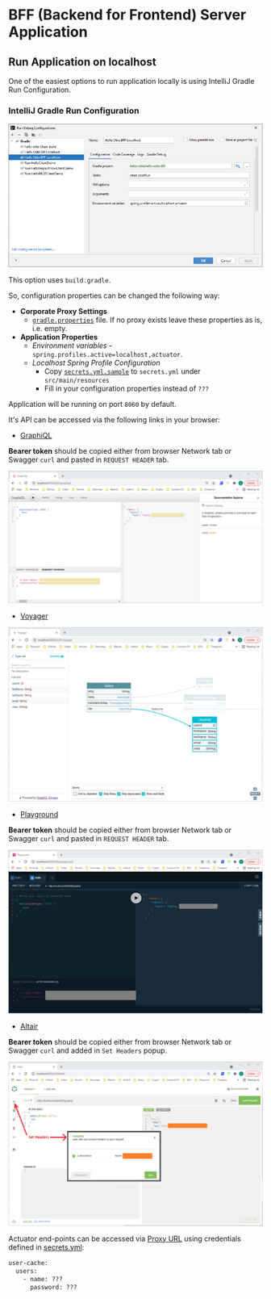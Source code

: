 # BFF (Backend for Frontend) Server Application

## Run Application on localhost

One of the easiest options to run application locally is using IntelliJ Gradle Run Configuration.

### IntelliJ Gradle Run Configuration

![IntelliJ Gradle Run Configuration](images/01-Gradle-Run-Configuration.PNG)

This option uses `build.gradle`.

So, configuration properties can be changed the following way:
- **Corporate Proxy Settings** 
    - [`gradle.properties`](../gradle.properties) file. If no proxy exists leave these properties as is, i.e. empty.
- **Application Properties**
  - _Environment variables_ - `spring.profiles.active=localhost,actuator`.
  - _Localhost Spring Profile Configuration_
    - Copy [`secrets.yml.sample`](src/main/resources/secrets.yml.sample) to `secrets.yml` under `src/main/resources`
    - Fill in your configuration properties instead of `???`

Application will be running on port `8060` by default.

It's API can be accessed via the following links in your browser:
- [GraphiQL](http://localhost:8060/bff/graphiql)

**Bearer token** should be copied either from browser Network tab or Swagger `curl` and pasted in `REQUEST HEADER` tab.

![GraphiQL](images/02-GraphiQL.PNG)

- [Voyager](http://localhost:8060/bff/voyager)

![Voyager](images/03-Voyager.PNG)

- [Playground](http://localhost:8060/bff/playground)

**Bearer token** should be copied either from browser Network tab or Swagger `curl` and pasted in `REQUEST HEADER` tab.

![Playground](images/04-Playground.PNG)

- [Altair](http://localhost:8060/bff/altair)

**Bearer token** should be copied either from browser Network tab or Swagger `curl` and added in `Set Headers` popup.

![Altair](images/05-Altair.PNG)

Actuator end-points can be accessed via [Proxy URL](http://localhost:8060/bff/proxy/actuator) using credentials defined in [secrets.yml](./src/main/resources/secrets.yml.sample):
```
user-cache:
  users:
    - name: ???
      password: ???
```